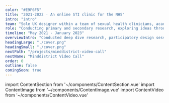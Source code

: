 ```yaml
---
color: "#E9F6F5"
title: "2021-2022 · An online STI clinic for the NHS"
intro: "intro"
team: "Sole UX designer within a team of sexual health clinicians, academics, and health psychologist and external software developers"
role: "Conducting primary and secondary research, exploring ideas through participatory design sessions, creating low-fidelity prototypes and reviewing."
timeline: "May 2021 - January 2023"
overviewIntro: "Conducted deep dive research, participatory design sessions, and created conceptual designs to explore couples’ needs in how technology could support sexual desire."
headingLarge: "./cover.png"
headingSmall: "./cover.png"
nextPath: "/projects/minddistrict-video-call"
nextName: "Minddistrict Video Call"
order: 0
outline: false
comingSoon: true
---
```


import ContentSection from '~/components/ContentSection.vue'
import ContentImage from '~/components/ContentImage.vue'
import ContentVideo from '~/components/ContentVideo.vue'

<content-section>
  <template v-slot:title>
    The problem
  </template>
  <template v-slot:body>
    <p>
      Compared to earlier generations, the sexual desire and activity of cohabiting millennials (born between 1981 and 1996) have shown a significant decline while their wish to engage in sex has increased. Lower levels of sexual desire can lead to lower relationship satisfaction and more depressive symptoms, which millennials already report to experience. It is therefore important to stimulate sexual desire. The ubiquitous presence of technology seems to undermine millennials’ desire, but recent developments in the industry and HCI research also illustrate the potential of technology in facilitating sexuality. However, no research has yet explored how technology can support sexual desire, and be an enabler rather than a barrier.
    </p>
  </template>
</content-section>

<!-- <content-section>
  <template v-slot:title>
    Challenge
  </template>
  <template v-slot:body>
    <p>
    To investigate how technology can kindle sexual desire, I wanted to:
    </p>
    <ul>
      <li>
        Understand the challenges, needs and current practices of cohabiting millennials in maintaining sexual desire. This research was conducted during the outbreak of COVID-19, which has shown to change sexual activity both positively and negatively. Therefore, attention was paid to the impact of the pandemic on participants’ sex life to avoid biased insights and better understand impacting factors.
      </li>
      <li>
        Translate these needs into a low-fidelity prototype of a conceptual design solution.
      </li>
      <li>
        Evaluate this low-fidelity prototype to deepen user requirements and provide suggestions for further research and design iterations.
      </li>
    </ul>
  </template>
</content-section>

<content-image size="wide" caption="Approach & rough timeline">
  <g-image src="./timeline.png" />
</content-image>

<content-section>
  <template v-slot:title>
    Phase one: understanding needs
  </template>
  <template v-slot:body>
    <p>
      First, I conducted a literature review to learn about existing issues in sexual desire, and existing technologies supporting sexuality. To verify these findings with the user group and to further understand the characteristics and difficulties of millennials’ sexual desire, their technology use and needs in a future product, I designed and conducted a web-based anonymous survey among 77 cohabiting millennials. This method enables more self-disclosure of sexual information, and helped me to be time efficient and recruit participants for follow-up research. 
    </p>
  </template>
</content-section>

<content-image size="full" caption="EXAMPLE SURVEY">
  <g-image src="./survey.jpg" />
</content-image>

<content-section>
  <template v-slot:body>
    <p>
      In closed questions, I asked about the status of participants’ desire, and psycho-sociological factors impacting sexual desire (such as attraction, self-esteem, communication, attitudes, and motivation). Open questions considered the impact of COVID-19 on millennials’ sexual desire, behaviours in maintaining sexual desire, experience in the use of products that increased their desire, and needs in future technology that enhances desire.
    </p>
    <p>
      Based on the results, I established initial design requirements. The product should:
    </p>
    <ul>
      <li>
        Be discrete, compact, un-invasive
      </li>
      <li>
        Not attract the attention of each other
      </li>
      <li>
        Have no long explanations, stories or texts
      </li>
      <li>
        Protect data and privacy (no relation to big companies like Google)
      </li>
      <li>
        Be personalisable and not dictate what is correct use, or refer to things users may have negative associations with
      </li>
      <li>
        Not put pressure on partner/self
      </li>
    </ul>
    <p>
      Through a cluster- and correlation analysis of the survey data, I extracted 5 data-driven personas from the survey data. Using descriptive statistics of quantitative data and content analysis of qualitative data, I reported the data per persona.
    </p>
  </template>
</content-section>

<content-image size="wide" caption="ONE OF THE FIVE DATA-DRIVEN PERSONAS ‘ALEX’">
  <g-image src="./persona.jpg" />
</content-image>

<content-section>
  <template v-slot:title>
    Phase two: further exploring needs, and solutions
  </template>
  <template v-slot:body>
    <p>
      I then conducted eight 1.5 hour one-on-one online participatory design sessions using the survey-data driven personas to get a more in-depth understanding of participants’ needs, and explore possible design solutions. I chose this a participatory approach because sexual desire is complex and highly subjected to personal culture, values and behaviours. It exists in a difficult to observe private context, challenging the standard user-centred design process, so first-hand data on lived experiences, explorations, and discussions with millennials were needed to understand what and how things influence their sexual desire. I aimed to conduct the sessions with multiple participants, but participants preferred one-on-one sessions. 
    </p>
    <p>
      I screened participants on their sexe and level of satisfaction and activity in feeling sexual desire (asked in the survey) to ensure a range of types of participants were included. This enabled me to understand both the problems experienced by dissatisfied participants as well as solutions/successful practices used by satisfied participants. There were no people identifying as LGBTQ interested in participating in study 2 and 3, which limited the range.  
    </p>
    <p>
      During the sessions, I decided to use the identified requirements and data-driven personas as a skeleton to ideate solutions from. This supported design decisions and helped ensure that solutions fitted the needs of this whole user group, not only from the design session participants. Participants mentioned that these personas helped them to talk and share their difficulties in sexual desire more easily, and that it helped them come up with ideas. 
    </p>
    <p>
      I first asked participants to pick two persona’s they found most interesting and then asked them about their relationship, challenges and opportunities in sexual desire and needs in a future product. This flowed into an ideation session on a collaborative online whiteboard where I sketched solutions together with the participants. 
    </p>
  </template>
</content-section>

<content-image size="wide" caption="Sketches from participatory design sessions">
  <g-image src="./some_sketches.jpg" />
</content-image>

<content-section>
  <template v-slot:body>    
    <p>
      To simulate a participatory design session with multiple participants, I then asked the participant to review anonymised sketches of the other participants, where I asked them what they found to be most helpful, challenging and undesirable in all the ideas discussed.  
    </p>
    <p>
      I recorded the participatory design sessions and analysed them using bottom-up thematic analysis. When I had gathered all the data, I used the initial codes to form (sub)categories and themes using affinity diagramming. I focussed on problems and related ideas and solutions participants had discussed.  
    </p>
  </template>
</content-section>

<content-image size="wide" caption="bottom-up codes and affinity diagram">
  <g-image src="./codes_affinity_diagram.jpg" />
</content-image>

<content-section>
  <template v-slot:body>      
    <p>
      Findings showed that cohabiting millennials struggle most with spending time and effort to create this space for sexual desire, while many felt the need to increase sexual desire. This was found to be related to distractions of their busy lifestyle and technology, stress, habituality, and shame, but also related to conflicting views on sexual desire (should work on desire vs. should occur spontaneously) and a lack of suitable resources to explore sexual desire, leading to less inspiration. These new insights led to additional requirements, which supplemented the requirements extracted from the survey data. I then prioritised the requirements based on participants’ needs I identified earlier. 
    </p>
  </template>
</content-section>

<content-image size="wide" caption="All requirements extracted from survey and participatory design sessions">
  <g-image src="./requirements.jpg" />
</content-image>

<content-section>
  <template v-slot:body>  
    <p>
      The (most mentioned) ideas they sketched were apps that helped them create new experiences, supported uniqueness and fluctuations in sexual desire through personalisation, supported desire-related shame and trust, and helped to set boundaries of intimate vs. daily life. As participants had reviewed each others’ sketches, I was able to prioritise ideas and features they found most useful and merge them into one conceptual design: Muse.
    </p>
  </template>
</content-section>

<content-section>
  <template v-slot:title>
    Muse
  </template>
  <template v-slot:body>
    <p>
      The idea of the app ’Muse’ is that it provides inspiration and suggestions based on preferences and background information, and spontaneously prompts users with questions, adventures and tips and tricks (for the individual or the couple - when accounts are paired), depending on their settings.
    </p>
  </template>
</content-section>

<content-image size="wide" caption="Low-fidelity sketches of the concept Muse">
  <g-image src="./muse.jpg" />
</content-image>

<content-section>
  <template v-slot:title>
    Phase three: validating the concept
  </template>
  <template v-slot:body>
    <p>
      In the third study, I focussed on validating the concept and further exploring needs through getting the opinion of 11 millennials on this concept in evaluations. I wanted to know whether the concept would be received differently by new participants without prior involvement in the study, in order to elicit additional needs and verify the fit of this solution for this user group. Unfortunately, I had no time to conduct many new interviews. Therefore, I decided to conduct four 20-min online semi-structured experience-interviews with new participations, and ask the participants of the participatory design sessions (7 agreed) to autonomously evaluate the conceptual design, as they already knew the study and ideas from others. I created a storyboard to provide context of use, and separate documents where questions were asked under each sketch with explanation. Participants were asked questions such as: What are your thoughts on the usefulness of this idea to enhance desire? What do you like about it? What would you change/remove/improve/add? What questions did it raise? What other ideas could be considered?
    </p>
  </template>
</content-section>

<content-image size="wide" caption="Storyboard">
  <g-image src="./storyboard.png" />
</content-image>

<content-section>
  <template v-slot:body>
    <p>
      Participants showed great enthusiasm for the concept in creating space for and building sexual desire and provided additional and promising insights on the design. In particular, they emphasised the technology’s ability to offer personalisation, surprises/spontaneous prompts, multi-modal content and privacy protection.
    </p>
  </template>
</content-section>

<content-image size="wide" caption="Example review concept">
  <g-image src="./review.jpg" />
</content-image>

<content-section>
  <template v-slot:title>
    Outcomes and learnings
  </template>
  <template v-slot:body>
    <ul>
      <li>
        The chosen methodology (using anonymous surveys, one-on-one participatory design sessions and personas) worked really well in gathering relevant data. With this, I hope to make it easier for people to research this topic, as it is a core element of life and important to understand humans, which is essential in HCI and could drive innovation. Conducting the research remotely seemed to make it easier to recruit participants, and talk about sex more easily. However, designing remotely with people who have no experience in design or technology was sometimes difficult. Next time, I would provide building blocks (UI elements, a library of shapes and patterns) so they can create something more easily.
      </li>
      <li>
        The need for some features really depended on how well they could be personalised (e.g. balance in boundary-pushing vs. safe content) so in following iterations I would explore and test different approaches, involving users and sex-experts.
      </li>
      <li>
        I would like to further develop the concept into a high fidelity prototype through multiple iterations of design and usertesting. Then I would conduct a longitudinal study, a diary study, to see if, and how, the concept actually positively impacts millennials couples’ sexual desire.
      </li>
      <li>
        This project was part of my dissertation, which was awarded with a distinction. It offers novel design recommendations that help to understand how to design for sexual desire and which interactions are most important (e.g. helping to create new experiences, supporting uniqueness and fluctuations in sexual desire etc.). With this, I hope to motivate designers to use these insights when creating new products. 
      </li>
    </ul>
  </template>
</content-section> -->
